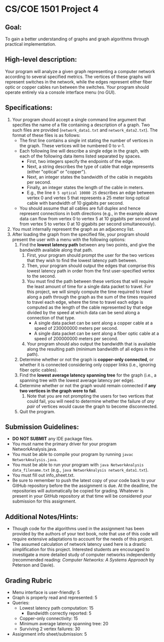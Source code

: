 # CS/COE 1501 Project 4

## Goal:
To gain a better understanding of graphs and graph algorithms through practical implementation.

## High-level description:
Your program will analyze a given graph representing a computer network according to several specified metrics.
The vertices of these graphs will represent switches in the network, while the edges represent either fiber optic or copper cables run between the switches.
Your program should operate entirely via a console interface menu (no GUI).

## Specifications:
1. Your program should accept a single command line argument that specifies the name of a file containing a description of a graph.  Two such files are provided (`network_data1.txt` and `network_data2.txt`).  The format of these files is as follows:
	* The first line contains a single int stating the number of vertices in the graph.  These vertices will be numbered 0 to v-1.
	* Each following line will describe a single edge in the graph, with each of the following data items listed separated by spaces.
		* First, two integers specify the endpoints of the edge.
		* Next, a string describes the type of cable that edge represents (either "optical" or "copper").
		* Next, an integer states the bandwidth of the cable in megabits per second.
		* Finally, an integer states the length of the cable in meters.
		* E.g., the line `0 5 optical 10000 25` describes an edge between vertex 0 and vertex 5 that represents a 25 meter long optical cable with bandwidth of 10 gigabits per second.
	* You should assume that all cables are full duplex and hence represent connections in both directions (e.g., in the example above data can flow from vertex 0 to vertex 5 at 10 gigabits per second and from vertex 5 to vertex 0 at 10 gigabits per second simultaneously).
1. You must internally represent the graph as an adjacency list.
1. After loading the graph from the specified file, your program should present the user with a menu with the following options:
	1. Find the __lowest latency path__ between any two points, and give the bandwidth available along that path.
		1.  First, your program should prompt the user for the two vertices that they wish to find the lowest latency path between.
		1.  Then, your program should output the edges that comprise this lowest latency path in order from the first user-specified vertex to the second.
		1.  You must find the path between these vertices that will require the least amount of time for a single data packet to travel.  For this project, we will simply compute the time required to travel along a path through the graph as the sum of the times required to travel each edge, where the time to travel each edge is computed as the length of the cable represented by that edge divided by the speed at which data can be send along a connection of that type.
			* A single data packet can be sent along a copper cable at a speed of 230000000 meters per second.
			* A single data packet can be sent along a fiber optic cable at a speed of 200000000 meters per second.
		1.  Your program should also output the bandwidth that is available along the resulting path (minimum bandwidth of all edges in the path).
	1. Determine whether or not the graph is __copper-only connected__, or whether it is connected considering only copper links (i.e., ignoring fiber optic cables).
	1. Find the __lowest average latency spanning tree__ for the graph (i.e., a spanning tree with the lowest average latency per edge).
	1. Determine whether or not the graph would remain connected if __any two vertices in the graph were to fail__.
		1. Note that you are not prompting the users for two vertices that could fail, you will need to determine whether the failure of *any pair* of vertices would cause the graph to become disconnected.
	1. Quit the program. 

## Submission Guidelines:
* **DO NOT SUBMIT** any IDE package files.
* You must name the primary driver for your program NetworkAnalysis.java.
* You must be able to compile your program by running `javac NetworkAnalysis.java`.
* You must be able to run your program with `java NetworkAnalysis data_filename.txt` (e.g., `java NetworkAnalysis network_data1.txt`).
* You must fill out info_sheet.txt.
* Be sure to remember to push the latest copy of your code back to your GitHub repository before the the assignment is due.  At the deadline, the repositories will automatically be copied for grading.  Whatever is present in your GitHub repository at that time will be considered your submission for this assignment.

## Additional Notes/Hints:
* Though code for the algorithms used in the assignment has been provided by the authors of your text book, note that use of this code will require extensive adaptations to account for the needs of this project.
* The assumed calculation of network latency used here is a drastic simplification for this project.  Interested students are encouraged to investigate a more detailed study of computer networks independently (recommended reading:  _Computer Networks: A Systems Approach_ by Peterson and Davie).

## Grading Rubric
* Menu interface is user-friendly:  5
* Graph is properly read and represented:  5
* Queries:
	* Lowest latency path computation:  15
		* Bandwidth correctly reported:  5
	* Copper-only connectivity:  15
	* Minimum average latency spanning tree:  20
	* Surviving 2 vertex failures:  30
* Assignment info sheet/submission:  5

